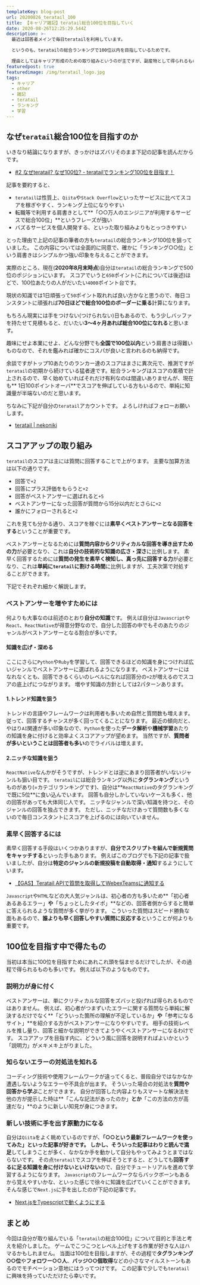 ```yaml
---
templateKey: blog-post
url: 20200826_teratail_100
title: 【キャリア雑記】teratail総合100位を目指していく
date: 2020-08-26T12:25:29.544Z
description: >-
  最近は回答者メインで毎日teratailを利用しています。

  というのも、teratailの総合ランキングで100位以内を目指しているためです。

  理由としてはキャリア形成のための取り組みというのが主ですが、副産物として得られるものも多いなと感じたので、自分の中の考えをまとめる意味も込めて記事にしたいと思います。
featuredpost: true
featuredimage: /img/teratail_logo.jpg
tags:
  - キャリア
  - other
  - 雑記
  - teratail
  - ランキング
  - 学習
---
```

## なぜ`teratail`総合100位を目指すのか
いきなり結論になりますが、きっかけはズバリそのまま下記の記事を読んだからです。
- [#2 なぜteratail? なぜ100位? - teratailでランキング100位を目指す！](https://note.com/new1ro/n/n69dd9e37371d)

記事を要約すると、
- `teratail`は性質上、`Qiita`や`Stack Overflow`といったサービスに比べてスコアを稼ぎやすく、ランキング上位になりやすい
- 転職等で利用する肩書きとして**「○○万人のエンジニアが利用するサービスで総合100位」**というフレーズが強い
- バズるサービスを個人開発する、といった取り組みよりもとっつきやすい

とった理由で上記の記事の筆者の方も`teratail`の総合ランキング100位を狙っていました。
この内容については全面的に同意で、確かに「ランキング○○位」という肩書きはシンプルかつ強い印象を与えることができます。

実際のところ、現在(**2020年8月末時点**)自分は`teratail`の総合ランキングで500位のポジションにいます。
スコアでいうと`650`ポイント(これについては後述)ほどで、100位あたりの人がだいたい`4000`ポイント台です。

現状の知識では1日頑張って`50`ポイント取れれば良い方かなと思うので、毎日コンスタントに頑張れば**70日ほどで総合100位のボーダーに乗る**計算になります。

もちろん現実には手をつけない(つけられない)日もあるので、もう少しバッファを持たせて見積もると、だいたい**3〜4ヶ月あれば総合100位になれる**と思います。

趣味にせよ本業にせよ、どんな分野でも**全国で100位以内**という肩書きは得難いものなので、それを鑑みれば確かにコスパが良いと言われるのも納得です。

余談ですがトップ10あたりのランカー達のスコアはまさに異次元で、推測ですが`teratail`の初期から続けている猛者達です。総合ランキングはスコアの累積で計上されるので、早く始めていればそれだけ有利なのは間違いありませんが、現在も**1日100ポイントオーバ**でスコアを伸ばしている方もいるので、単純に知識量が半端ないのだと思います。

ちなみに下記が自分の`teratail`アカウントです。
よろしければフォローお願いします。

- [teratail | nekoniki](https://teratail.com/users/nekoniki/Score#score)

## スコアアップの取り組み
`teratail`のスコアは主には質問に回答することで上がります。
主要な加算方法は以下の通りです。
- 回答で`+2`
- 回答にプラス評価をもらうと`+2`
- 回答がベストアンサーに選ばれると`+5`
- ベストアンサーになった回答が質問から15分以内だとさらに`+2`
- 誰かにフォローされると`+2`

これを見ても分かる通り、スコアを稼ぐには**素早くベストアンサーとなる回答をする**ということが重要です。

ベストアンサーとなるためには**質問内容からクリティカルな回答を導き出すための力**が必要となり、これは**自分の技術的な知識の広さ・深さ**に比例します。
素早く回答するためには**質問の発生を素早く検知し、真っ先に回答する力**が必要となり、これは**単純に`teratail`に割ける時間**に比例しますが、工夫次第で対処することができます。

下記でそれぞれ細かく解説します。

### ベストアンサーを増やすためには
何よりも大事なのは前述のとおり**自分の知識**です。
例えば自分は`Javascript`や`React`、`ReactNative`が得意分野なので、自分した回答の中でもそのあたりのジャンルがベストアンサーとなる割合が多いです。

#### 知識を広げ・深める
ここにさらに`Python`や`Ruby`を学習して、回答できるほどの知識を身につければ広いジャンルでベストアンサーに選ばれるようになります。
ベストアンサーにはなれなくとも、回答できるくらいのレベルになれば回答分の`+2`が増えるのでスコアの底上げにつながります。
増やす知識の方針としては2パターンあります。

#### 1.トレンド知識を狙う
トレンドの言語やフレームワークは利用者も多いため自然と質問数も増えます。
従って、回答するチャンスが多く回ってくることになります。
最近の傾向だと、やはり`AI`関連が多い印象なので、`Python`を使った**データ解析**や**機械学習**あたりの知識を身に付けると効率よくスコアアップが望めます。
当然ですが、**質問者が多いということは回答者も多い**のでライバルは増えます。

#### 2.ニッチな知識を狙う
`ReactNative`なんかがそうですが、トレンドとは逆にあまり回答者がいないジャンルも狙い目です。
`teratail`には総合ランキング以外に**タグランキング**というものがあり(=カテゴリランキングです)、自分は**`ReactNative`のタグランキングで既に5位**に食い込んでいます。
回答も自分しかしていないケースも多く、他の回答があっても大体同じ人です。
ニッチなジャンルで深い知識を持つと、そのジャンルの回答を独占できます。
ただし、ニッチなだけあって質問数も多くないので毎日コンスタントにスコアを上げるのには向いていません。

### 素早く回答するには
素早く回答する手段はいくつかありますが、**自分でスクリプトを組んで新規質問をキャッチする**といった手もあります。
例えばこのブログでも下記の記事で扱いましたが、自分は**特定のジャンルの新規投稿を自動取得・通知**するようにしています。

- [【GAS】Teratail APIで質問を取得してWebexTeamsに通知する](https://nekoniki.com/20200825_teratail_bot)

`Javascript`や`HTML`などの大人気ジャンルは、初心者の方も多いため**「初心者あるあるエラー」**や**「ちょっとしたタイポ」**などの、回答者側からすると簡単に答えられるような質問が多く挙がります。
こういった質問はスピード勝負な面もあるので、**誰よりも早く回答しやすい質問に反応する**ということが何よりも重要です。

## 100位を目指す中で得たもの
当初は本当に100位を目指すためにあれこれ頭を悩ませるだけでしたが、その過程で得られるものも多いです。
例えば以下のようなものです。

### 説明力が身に付く
ベストアンサーは、単にクリティカルな回答をズバッと投げれば得られるものではありません。
例えば、初心者がつまずいたエラーに関する質問なら単純に解決するだけでなく**「どういった箇所の理解が不足しているか」**や**「参考になるサイト」**を紹介する方がベストアンサーになりやすいです。
相手の技術レベルを推し量り、回答と細かな説明ができてようやくベストアンサーになるわけです。
スコアアップを目指す内に、どういう風に回答を説明すればよいかという「説明力」がメキメキ上がりました。

### 知らないエラーの対処法を知れる
コーディング技術や使用フレームワークが違ってくると、普段自分ではなかなか遭遇しないようなエラーや不具合が出ます。
そういった場合の対処法を**質問や回答から学ぶ**ことができます。
自分が回答した内容よりもスマートな解決法を他の方が提示した時は**「こんな記法があったのか」**とか**「この方法の方が高速だな」**のように新しい知見が身につきます。

### 新しい技術に手を出す原動力になる
自分は`Qiita`をよく眺めているのですが、**「○○という最新フレームワークを使ってみた」**といった記事が好きです。
しかし、そういった記事はわりと**読んで満足**してしまうことが多く、なかなか手を動かして自分もやってみようとまではならないです。
その点`teratail`でスコアを伸ばそうとすると、どうしても**回答するに足る知識を身に付けないといけない**ので、自分でチュートリアルを進めて学習するようになります。
`Javascript`のフレームワークならバックボーンもあるから覚えやすいかな、といった感じで徐々に知識を広げていくことができます。
そんな感じで`Next.js`に手を出したのが下記の記事です。

- [Next.jsをTypescriptで動くようにする](https://nekoniki.com/20200826_nextjs_setup)

## まとめ
今回は自分が取り組んでいる「`teratail`の総合100位」について目的と手法と考えを紹介しました。
ゲームでこつこつとレベル上げをする作業が好きな人はハマるかもしれません。
当面は100位を目指しますが、その過程で**タグランキング○○位**や**フォロワー○○人**、**バッジ○○個取得**などの小さなマイルストーンもあるのでモチベーション意地にはうってつけです。
この記事で少しでも`teratail`に興味を持っていただけたら幸いです。